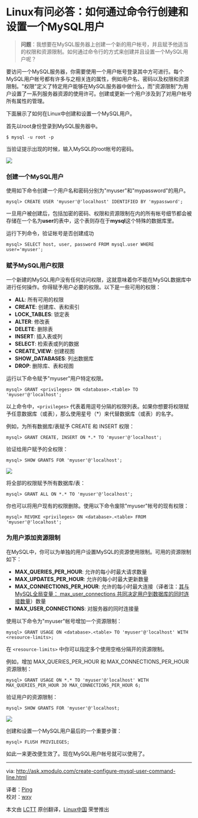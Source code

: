 Linux有问必答：如何通过命令行创建和设置一个MySQL用户
================================================================================

> **问题**：我想要在MySQL服务器上创建一个新的用户帐号，并且赋予他适当的权限和资源限制。如何通过命令行的方式来创建并且设置一个MySQL用户呢？

要访问一个MySQL服务器，你需要使用一个用户帐号登录其中方可进行。每个MySQL用户帐号都有许多与之相关连的属性，例如用户名、密码以及权限和资源限制。"权限"定义了特定用户能够在MySQL服务器中做什么，而"资源限制"为用户设置了一系列服务器资源的使用许可。创建或更新一个用户涉及到了对用户帐号所有属性的管理。

下面展示了如何在Linux中创建和设置一个MySQL用户。

首先以root身份登录到MySQL服务器中。

    $ mysql -u root -p

当验证提示出现的时候，输入MySQL的root帐号的密码。

![](https://farm8.staticflickr.com/7482/16024190060_fff53d8840_b.jpg)

### 创建一个MySQL用户 ###

使用如下命令创建一个用户名和密码分别为"myuser"和"mypassword"的用户。

    mysql> CREATE USER 'myuser'@'localhost' IDENTIFIED BY 'mypassword';

一旦用户被创建后，包括加密的密码、权限和资源限制在内的所有帐号细节都会被存储在一个名为**user**的表中，这个表则存在于**mysql**这个特殊的数据库里。

运行下列命令，验证帐号是否创建成功

    mysql> SELECT host, user, password FROM mysql.user WHERE user='myuser';

### 赋予MySQL用户权限 ###

一个新建的MySQL用户没有任何访问权限，这就意味着你不能在MySQL数据库中进行任何操作。你得赋予用户必要的权限。以下是一些可用的权限：

- **ALL**: 所有可用的权限
- **CREATE**: 创建库、表和索引
- **LOCK_TABLES**: 锁定表
- **ALTER**: 修改表
- **DELETE**: 删除表
- **INSERT**: 插入表或列
- **SELECT**: 检索表或列的数据
- **CREATE_VIEW**: 创建视图
- **SHOW_DATABASES**: 列出数据库
- **DROP**: 删除库、表和视图 

运行以下命令赋予"myuser"用户特定权限。

    mysql> GRANT <privileges> ON <database>.<table> TO 'myuser'@'localhost';

以上命令中，`<privileges>` 代表着用逗号分隔的权限列表。如果你想要将权限赋予任意数据库（或表），那么使用星号（*）来代替数据库（或表）的名字。

例如，为所有数据库/表赋予 CREATE 和 INSERT 权限：

    mysql> GRANT CREATE, INSERT ON *.* TO 'myuser'@'localhost';

验证给用户赋予的全权限：

    mysql> SHOW GRANTS FOR 'myuser'@'localhost';

![](https://farm8.staticflickr.com/7556/16209665261_923282bddd_c.jpg)

将全部的权限赋予所有数据库/表：

    mysql> GRANT ALL ON *.* TO 'myuser'@'localhost';

你也可以将用户现有的权限删除。使用以下命令废除"myuser"帐号的现有权限：

    mysql> REVOKE <privileges> ON <database>.<table> FROM 'myuser'@'localhost';

### 为用户添加资源限制 ###

在MySQL中，你可以为单独的用户设置MySQL的资源使用限制。可用的资源限制如下：

- **MAX\_QUERIES\_PER\_HOUR**: 允许的每小时最大请求数量
- **MAX\_UPDATES\_PER\_HOUR**: 允许的每小时最大更新数量
- **MAX\_CONNECTIONS\_PER\_HOUR**: 允许的每小时最大连接（译者注：[其与 MySQL全局变量： max\_user\_connections 共同决定用户到数据库的同时连接数量](http://dev.mysql.com/doc/refman/5.0/en/user-resources.html)）数量
- **MAX\_USER\_CONNECTIONS**: 对服务器的同时连接量

使用以下命令为"myuser"帐号增加一个资源限制：

    mysql> GRANT USAGE ON <database>.<table> TO 'myuser'@'localhost' WITH <resource-limits>;

在 `<resource-limits>` 中你可以指定多个使用空格分隔开的资源限制。

例如，增加 MAX_QUERIES_PER_HOUR 和 MAX_CONNECTIONS_PER_HOUR 资源限制：

    mysql> GRANT USAGE ON *.* TO 'myuser'@'localhost' WITH MAX_QUERIES_PER_HOUR 30 MAX_CONNECTIONS_PER_HOUR 6;

验证用户的资源限制：

    mysql> SHOW GRANTS FOR 'myuser'@'localhost;

![](https://farm8.staticflickr.com/7537/16025443759_5cb4177bc6_c.jpg)

创建和设置一个MySQL用户最后的一个重要步骤：

    mysql> FLUSH PRIVILEGES;

如此一来更改便生效了。现在MySQL用户帐号就可以使用了。

--------------------------------------------------------------------------------

via: http://ask.xmodulo.com/create-configure-mysql-user-command-line.html

译者：[Ping](http://weibo.com/370321376)  
校对：[wxy](https://github.com/wxy)

本文由 [LCTT](https://github.com/LCTT/TranslateProject) 原创翻译，[Linux中国](http://linux.cn/) 荣誉推出